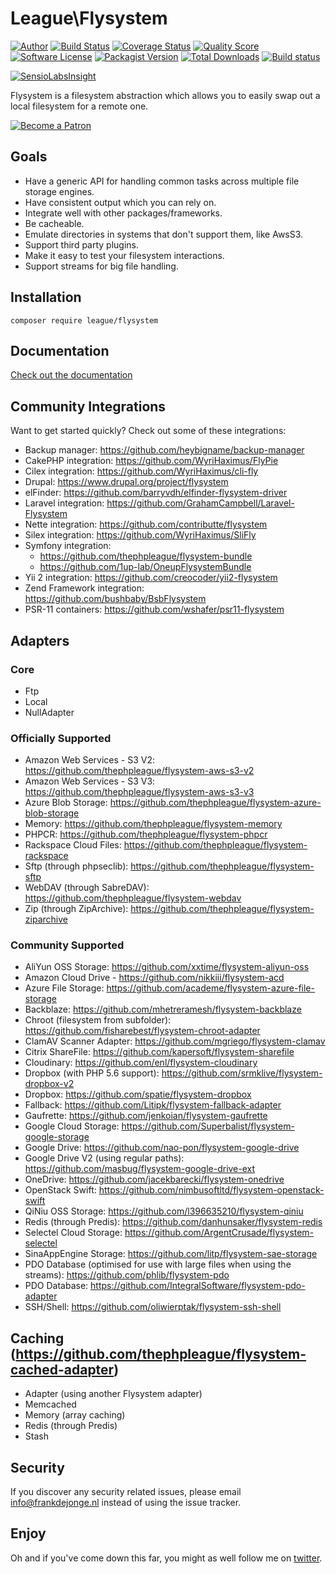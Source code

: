 # League\Flysystem

[![Author](https://img.shields.io/badge/author-@frankdejonge-blue.svg?style=flat-square)](https://twitter.com/frankdejonge)
[![Build Status](https://img.shields.io/travis/thephpleague/flysystem/master.svg?style=flat-square)](https://travis-ci.org/thephpleague/flysystem)
[![Coverage Status](https://img.shields.io/scrutinizer/coverage/g/thephpleague/flysystem.svg?style=flat-square)](https://scrutinizer-ci.com/g/thephpleague/flysystem/code-structure)
[![Quality Score](https://img.shields.io/scrutinizer/g/thephpleague/flysystem.svg?style=flat-square)](https://scrutinizer-ci.com/g/thephpleague/flysystem)
[![Software License](https://img.shields.io/badge/license-MIT-brightgreen.svg?style=flat-square)](LICENSE)
[![Packagist Version](https://img.shields.io/packagist/v/league/flysystem.svg?style=flat-square)](https://packagist.org/packages/league/flysystem)
[![Total Downloads](https://img.shields.io/packagist/dt/league/flysystem.svg?style=flat-square)](https://packagist.org/packages/league/flysystem)
[![Build status](https://img.shields.io/appveyor/ci/frankdejonge/flysystem/master.svg?style=flat-square&logo=appveyor)](https://ci.appveyor.com/project/frankdejonge/flysystem/branch/master)

[![SensioLabsInsight](https://insight.sensiolabs.com/projects/9820f1af-2fd0-4ab6-b42a-03e0c821e0af/big.png)](https://insight.sensiolabs.com/projects/9820f1af-2fd0-4ab6-b42a-03e0c821e0af)

Flysystem is a filesystem abstraction which allows you to easily swap out a local filesystem for a remote one.

[![Become a Patron](https://flysystem.thephpleague.com/logo/become_a_patron_button.png)](https://www.patreon.com/bePatron?u=8623643)

## Goals

* Have a generic API for handling common tasks across multiple file storage engines.
* Have consistent output which you can rely on.
* Integrate well with other packages/frameworks.
* Be cacheable.
* Emulate directories in systems that don't support them, like AwsS3.
* Support third party plugins.
* Make it easy to test your filesystem interactions.
* Support streams for big file handling.

## Installation

```
composer require league/flysystem
```

## Documentation

[Check out the documentation](https://flysystem.thephpleague.com/)

## Community Integrations

Want to get started quickly? Check out some of these integrations:

* Backup manager: https://github.com/heybigname/backup-manager
* CakePHP integration: https://github.com/WyriHaximus/FlyPie
* Cilex integration: https://github.com/WyriHaximus/cli-fly
* Drupal: https://www.drupal.org/project/flysystem
* elFinder: https://github.com/barryvdh/elfinder-flysystem-driver
* Laravel integration: https://github.com/GrahamCampbell/Laravel-Flysystem
* Nette integration: https://github.com/contributte/flysystem
* Silex integration: https://github.com/WyriHaximus/SliFly
* Symfony integration: 
  * https://github.com/thephpleague/flysystem-bundle
  * https://github.com/1up-lab/OneupFlysystemBundle
* Yii 2 integration: https://github.com/creocoder/yii2-flysystem
* Zend Framework integration: https://github.com/bushbaby/BsbFlysystem
* PSR-11 containers: https://github.com/wshafer/psr11-flysystem

## Adapters

### Core
* Ftp
* Local
* NullAdapter

### Officially Supported
* Amazon Web Services - S3 V2: https://github.com/thephpleague/flysystem-aws-s3-v2
* Amazon Web Services - S3 V3: https://github.com/thephpleague/flysystem-aws-s3-v3
* Azure Blob Storage: https://github.com/thephpleague/flysystem-azure-blob-storage
* Memory: https://github.com/thephpleague/flysystem-memory
* PHPCR: https://github.com/thephpleague/flysystem-phpcr
* Rackspace Cloud Files: https://github.com/thephpleague/flysystem-rackspace
* Sftp (through phpseclib): https://github.com/thephpleague/flysystem-sftp
* WebDAV (through SabreDAV): https://github.com/thephpleague/flysystem-webdav
* Zip (through ZipArchive): https://github.com/thephpleague/flysystem-ziparchive

### Community Supported
* AliYun OSS Storage: https://github.com/xxtime/flysystem-aliyun-oss
* Amazon Cloud Drive - https://github.com/nikkiii/flysystem-acd
* Azure File Storage: https://github.com/academe/flysystem-azure-file-storage
* Backblaze: https://github.com/mhetreramesh/flysystem-backblaze
* Chroot (filesystem from subfolder): https://github.com/fisharebest/flysystem-chroot-adapter
* ClamAV Scanner Adapter: https://github.com/mgriego/flysystem-clamav
* Citrix ShareFile: https://github.com/kapersoft/flysystem-sharefile
* Cloudinary: https://github.com/enl/flysystem-cloudinary
* Dropbox (with PHP 5.6 support): https://github.com/srmklive/flysystem-dropbox-v2
* Dropbox: https://github.com/spatie/flysystem-dropbox
* Fallback: https://github.com/Litipk/flysystem-fallback-adapter
* Gaufrette: https://github.com/jenkoian/flysystem-gaufrette
* Google Cloud Storage: https://github.com/Superbalist/flysystem-google-storage
* Google Drive: https://github.com/nao-pon/flysystem-google-drive
* Google Drive V2 (using regular paths): https://github.com/masbug/flysystem-google-drive-ext
* OneDrive: https://github.com/jacekbarecki/flysystem-onedrive
* OpenStack Swift: https://github.com/nimbusoftltd/flysystem-openstack-swift
* QiNiu OSS Storage: https://github.com/l396635210/flysystem-qiniu
* Redis (through Predis): https://github.com/danhunsaker/flysystem-redis
* Selectel Cloud Storage: https://github.com/ArgentCrusade/flysystem-selectel
* SinaAppEngine Storage: https://github.com/litp/flysystem-sae-storage
* PDO Database (optimised for use with large files when using the streams): https://github.com/phlib/flysystem-pdo
* PDO Database: https://github.com/IntegralSoftware/flysystem-pdo-adapter
* SSH/Shell: https://github.com/oliwierptak/flysystem-ssh-shell

## Caching (https://github.com/thephpleague/flysystem-cached-adapter)

* Adapter (using another Flysystem adapter)
* Memcached
* Memory (array caching)
* Redis (through Predis)
* Stash

## Security

If you discover any security related issues, please email info@frankdejonge.nl instead of using the issue tracker.

## Enjoy

Oh and if you've come down this far, you might as well follow me on [twitter](https://twitter.com/frankdejonge).
